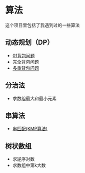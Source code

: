 # 算法
这个项目里包括了我遇到过的一些算法
## 动态规划（DP）
* [01背包问题](http://baike.baidu.com/item/%E8%83%8C%E5%8C%85%E9%97%AE%E9%A2%98?fr=aladdin#3)
* [完全背包问题](http://baike.baidu.com/item/%E8%83%8C%E5%8C%85%E9%97%AE%E9%A2%98?fr=aladdin#4)
* [多重背包问题](http://baike.baidu.com/item/%E8%83%8C%E5%8C%85%E9%97%AE%E9%A2%98?fr=aladdin#5)
## 分治法
* 求数组最大和最小元素
## 串算法
* [串匹配(KMP算法)](http://www.ituring.com.cn/article/59881)
## 树状数组
* 求逆序对数
* 求数组中第k大数
